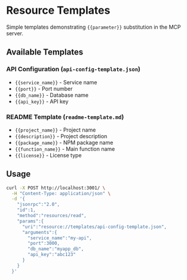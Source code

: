 # Resource Templates

Simple templates demonstrating `{{parameter}}` substitution in the MCP server.

## Available Templates

### API Configuration (`api-config-template.json`)
- `{{service_name}}` - Service name
- `{{port}}` - Port number  
- `{{db_name}}` - Database name
- `{{api_key}}` - API key

### README Template (`readme-template.md`)
- `{{project_name}}` - Project name
- `{{description}}` - Project description
- `{{package_name}}` - NPM package name
- `{{function_name}}` - Main function name
- `{{license}}` - License type

## Usage

```bash
curl -X POST http://localhost:3001/ \
  -H "Content-Type: application/json" \
  -d '{
    "jsonrpc":"2.0",
    "id":1,
    "method":"resources/read",
    "params":{
      "uri":"resource://templates/api-config-template.json",
      "arguments":{
        "service_name":"my-api",
        "port":3000,
        "db_name":"myapp_db",
        "api_key":"abc123"
      }
    }
  }'
```
